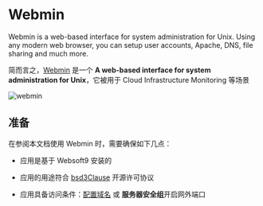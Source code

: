 # Webmin

Webmin is a web-based interface for system administration for Unix. Using any modern web browser, you can setup user accounts, Apache, DNS, file sharing and much more.

简而言之，[Webmin](https://www.webmin.com/) 是一个 **A web-based interface for system administration for Unix**，它被用于 Cloud Infrastructure Monitoring  等场景


![webmin](https://libs.websoft9.com/Websoft9/DocsPicture/en/webmin/webmin-dashboard-websoft9.png)


## 准备

在参阅本文档使用 Webmin 时，需要确保如下几点：

- 应用是基于 Websoft9 安装的

- 应用的用途符合 [bsd3Clause](https://opensource.org/licenses/BSD-3-Clause) 开源许可协议

- 应用具备访问条件：[配置域名](./guide/appsetdomain) 或 **服务器安全组**开启网外端口